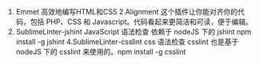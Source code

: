 1. Emmet  高效地编写HTML和CSS
2.Alignment 这个插件让你能对齐你的代码，包括 PHP、CSS 和 Javascript。代码看起来更简洁和可读，便于编辑。
3.   SublimeLinter-jshint  JavaScript 语法检查  依赖于 nodeJS 下的 jshint  npm install -g jshint
4.SublimeLinter-csslint 	css 语法检查 csslint 也是基于 nodeJS 下的 csslint 来使用的。npm install -g csslint 